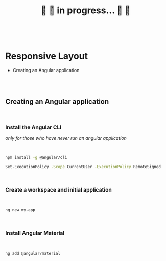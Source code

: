 <h1 align="center"> 
	🚧 🚀 in progress... 🚀 🚧
</h1>
<br><br><br>


# Responsive Layout

- Creating an Angular application

<br><br>

## Creating an Angular application

<br>


### Install the Angular CLI
<i> only for those who have never run an angular application </i>

<br>

````bash
npm install -g @angular/cli
````

````bash
Set-ExecutionPolicy -Scope CurrentUser -ExecutionPolicy RemoteSigned
````
<br>

### Create a workspace and initial application
<br>

````bash
ng new my-app
````
<br>

###  Install Angular Material
<br>

````bash
ng add @angular/material
````
<br>


